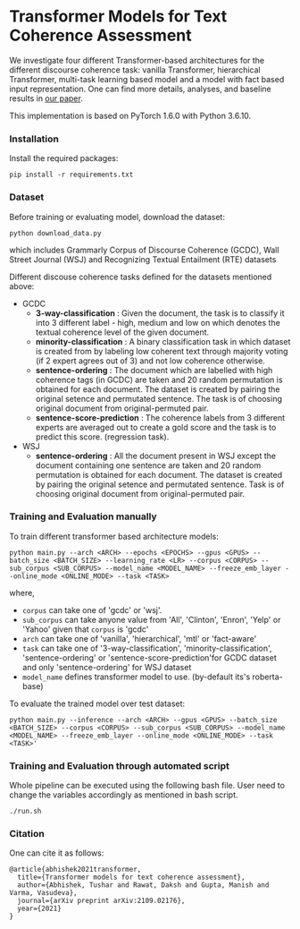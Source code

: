 # Transformer Models for Text Coherence Assessment

We investigate four different Transformer-based architectures for the different discourse coherence task: vanilla Transformer, hierarchical Transformer, multi-task learning based model and a model with fact based input representation. One can find more details, analyses, and baseline results in [our paper](https://arxiv.org/abs/2109.02176). 

This implementation is based on PyTorch 1.6.0 with Python 3.6.10.

### Installation

Install the required packages:

```
pip install -r requirements.txt
```

### Dataset

Before training or evaluating model, download the dataset:

```
python download_data.py
```

which includes Grammarly Corpus of Discourse Coherence (GCDC), Wall Street Journal (WSJ) and Recognizing Textual Entailment (RTE) datasets

Different discouse coherence tasks defined for the datasets mentioned above:

- GCDC
    - **3-way-classification** : Given the document, the task is to classify it into 3 different label - high, medium and low on which denotes the textual coherence 
level of the given document.
    - **minority-classification** : A binary classification task in which dataset is created from by labeling low coherent text through majority voting (if 2 expert agrees out of 3) and not low coherence otherwise.
    - **sentence-ordering** : The document which are labelled with high coherence tags (in GCDC) are taken and 20 random permutation is obtained for each document. The dataset is created by pairing the original setence and permutated sentence. The task is of choosing original document from original-permuted pair.
    - **sentence-score-prediction** : The coherence labels from 3 different experts are averaged out to create a gold score and the task is to predict this score. (regression task).
- WSJ
    - **sentence-ordering** : All the document present in WSJ except the document containing one sentence are taken and 20 random permutation is obtained  for each document. The dataset is created by pairing the original setence and permutated sentence. Task is of choosing original document from original-permuted pair.

### Training and Evaluation manually

To train different transformer based architecture models:

```
python main.py --arch <ARCH> --epochs <EPOCHS> --gpus <GPUS> --batch_size <BATCH_SIZE> --learning_rate <LR> --corpus <CORPUS> --sub_corpus <SUB_CORPUS> --model_name <MODEL_NAME> --freeze_emb_layer --online_mode <ONLINE_MODE> --task <TASK>
```

where,

- `corpus` can take one of 'gcdc' or 'wsj'.
- `sub_corpus` can take anyone value from 'All', 'Clinton', 'Enron', 'Yelp' or 'Yahoo' given that `corpus` is 'gcdc' 
- `arch` can take one of 'vanilla', 'hierarchical', 'mtl' or 'fact-aware'
- `task` can take one of '3-way-classification', 'minority-classification', 'sentence-ordering' or 'sentence-score-prediction'for GCDC dataset and only 'sentence-ordering' for WSJ dataset
- `model_name` defines transformer model to use. (by-default its's roberta-base)

To evaluate the trained model over test dataset:

```
python main.py --inference --arch <ARCH> --gpus <GPUS> --batch_size <BATCH_SIZE> --corpus <CORPUS> --sub_corpus <SUB_CORPUS> --model_name <MODEL_NAME> --freeze_emb_layer --online_mode <ONLINE_MODE> --task <TASK>'
```

### Training and Evaluation through automated script

Whole pipeline can be executed using the following bash file. User need to change the variables accordingly as mentioned in bash script.

```
./run.sh
```
### Citation
One can cite it as follows:

```
@article{abhishek2021transformer,
  title={Transformer models for text coherence assessment},
  author={Abhishek, Tushar and Rawat, Daksh and Gupta, Manish and Varma, Vasudeva},
  journal={arXiv preprint arXiv:2109.02176},
  year={2021}
}
```

